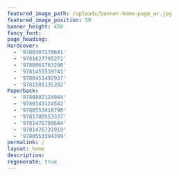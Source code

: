 ```yaml
---
featured_image_path: /uploads/banner-home-page_wr.jpg
featured_image_position: 50
banner_height: 450
fancy_font:
page_heading:
Hardcover:
  - '9780307270641'
  - '9781627795272'
  - '9780061763298'
  - '9781455539741'
  - '9780451492937'
  - '9781501135392'
Paperback:
  - '9780802124944'
  - '9780143124542'
  - '9780553418798'
  - '9781780553337'
  - '9781476789644'
  - '9781476731919'
  - '9780553394399'
permalink: /
layout: home
description:
regenerate: true
---
```



